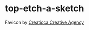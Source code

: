 # top-etch-a-sketch

Favicon by [Creaticca Creative Agency](https://www.flaticon.com/authors/creaticca-creative-agency)
